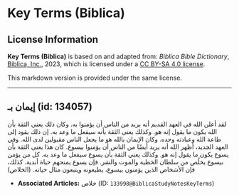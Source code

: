 # Key Terms (Biblica)

## License Information

**Key Terms (Biblica)** is based on and adapted from: _Biblica Bible Dictionary_, [Biblica, Inc.](https://www.biblica.com/), 2023, which is licensed under a [CC BY-SA 4.0 license](https://creativecommons.org/licenses/by-sa/4.0/legalcode.en).

This markdown version is provided under the same license.



--------------------------------

## إيمان بـ (id: 134057)

لقد أعلن الله في العهد القديم أنه يريد من الناس أن يؤمنوا به. وكان ذلك يعني الثقة بأن الله يكون ما يقول إنه هو. وكذلك يعني الثقة بأنه سيفعل ما وعد به. إن ذلك يقود إلى طاعة الله وعبادته وحده. وكان الإيمان بالله هو ما يجعل الناس مقبولين لدى الله. وفي العهد الجديد، أظهر الله أنه يريد أيضًا من الناس أن يؤمنوا بيسوع. كان هذا يعني الثقة بأن يسوع يكون ما يقول إنه هو. وكذلك يعني الثقة بأن يسوع سيفعل ما وعد به. كل من يؤمن بيسوع يخلُص من سلطان الخطية والموت والشر. فإن يسوع يمنحهم حياة أبدية. كذلك، فإن الأشخاص الذين يؤمنون بيسوع، يطيعونه ويتبعون مثال حياته. (الخلاص)

* **Associated Articles:** خلاص (ID: `133998@BiblicaStudyNotesKeyTerms`)

